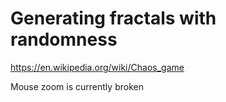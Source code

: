 # Generating fractals with randomness

https://en.wikipedia.org/wiki/Chaos_game

Mouse zoom is currently broken